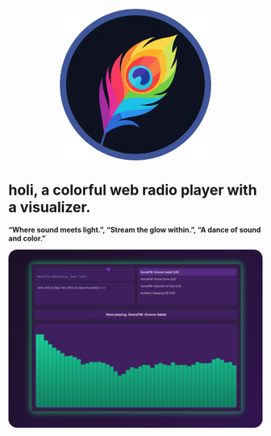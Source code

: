 <p align="center">
  <img src="https://github.com/visnudeva/holi/blob/06751fab1f481356461acee70c99a3bfb15f46fb/holi.png" width="300">
</p>

# holi, a colorful web radio player with a visualizer.
**“Where sound meets light.”, “Stream the glow within.”, “A dance of sound and color.”**


<p align="center">
  <img src="https://github.com/visnudeva/holi/blob/b987b29b354d4f58b1e2062be0af1c0be5bd0202/screenshot.png" width="1000">
</p>
